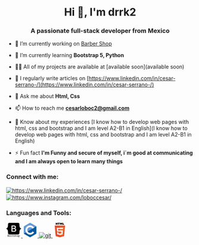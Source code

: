 <h1 align="center">Hi 👋, I'm drrk2</h1>
<h3 align="center">A passionate full-stack developer from Mexico</h3>

- 🔭 I’m currently working on [Barber Shop](https://barbershopckholo.netlify.app)

- 🌱 I’m currently learning **Bootstrap 5, Python**

- 👨‍💻 All of my projects are available at [available soon](available soon)

- 📝 I regularly write articles on [https://www.linkedin.com/in/cesar-serrano-/](https://www.linkedin.com/in/cesar-serrano-/)

- 💬 Ask me about **Html, Css**

- 📫 How to reach me **cesarloboc2@gmail.com**

- 📄 Know about my experiences [I know how to develop web pages with html, css and bootstrap and I am level A2-B1 in English](I know how to develop web pages with html, css and bootstrap and I am level A2-B1 in English)

- ⚡ Fun fact **I'm Funny and secure of myself, i´m good at communicating and I am always open to learn many things**

<h3 align="left">Connect with me:</h3>
<p align="left">
<a href="https://linkedin.com/in/https://www.linkedin.com/in/cesar-serrano-/" target="blank"><img align="center" src="https://raw.githubusercontent.com/rahuldkjain/github-profile-readme-generator/master/src/images/icons/Social/linked-in-alt.svg" alt="https://www.linkedin.com/in/cesar-serrano-/" height="30" width="40" /></a>
<a href="https://instagram.com/https://www.instagram.com/loboccesar/" target="blank"><img align="center" src="https://raw.githubusercontent.com/rahuldkjain/github-profile-readme-generator/master/src/images/icons/Social/instagram.svg" alt="https://www.instagram.com/loboccesar/" height="30" width="40" /></a>
</p>

<h3 align="left">Languages and Tools:</h3>
<p align="left"> <a href="https://getbootstrap.com" target="_blank" rel="noreferrer"> <img src="https://raw.githubusercontent.com/devicons/devicon/master/icons/bootstrap/bootstrap-plain-wordmark.svg" alt="bootstrap" width="40" height="40"/> </a> <a href="https://www.cprogramming.com/" target="_blank" rel="noreferrer"> <img src="https://raw.githubusercontent.com/devicons/devicon/master/icons/c/c-original.svg" alt="c" width="40" height="40"/> </a> <a href="https://git-scm.com/" target="_blank" rel="noreferrer"> <img src="https://www.vectorlogo.zone/logos/git-scm/git-scm-icon.svg" alt="git" width="40" height="40"/> </a> <a href="https://www.w3.org/html/" target="_blank" rel="noreferrer"> <img src="https://raw.githubusercontent.com/devicons/devicon/master/icons/html5/html5-original-wordmark.svg" alt="html5" width="40" height="40"/> </a> </p>
